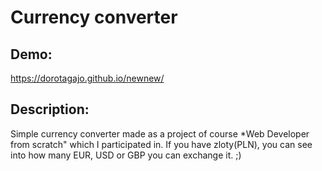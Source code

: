# Currency converter

## Demo:
https://dorotagajo.github.io/newnew/

## Description:
Simple currency converter made as a project of course *Web Developer from scratch" which I participated in. If you have zloty(PLN), you can see into how many EUR, USD or GBP 
you can exchange it. ;)
